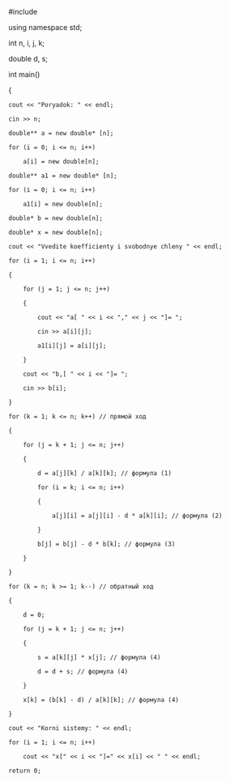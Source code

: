 
#include <iostream>

using namespace std;

int n, i, j, k;

double d, s;

int main()

{

	cout << "Poryadok: " << endl;

	cin >> n;

	double** a = new double* [n];

	for (i = 0; i <= n; i++)

		a[i] = new double[n];

	double** a1 = new double* [n];

	for (i = 0; i <= n; i++)

		a1[i] = new double[n];

	double* b = new double[n];

	double* x = new double[n];

	cout << "Vvedite koefficienty i svobodnye chleny " << endl;

	for (i = 1; i <= n; i++)

	{

		for (j = 1; j <= n; j++)

		{

			cout << "a[ " << i << "," << j << "]= ";

			cin >> a[i][j];

			a1[i][j] = a[i][j];

		}

		cout << "b,[ " << i << "]= ";

		cin >> b[i];

	}

	for (k = 1; k <= n; k++) // прямой ход

	{

		for (j = k + 1; j <= n; j++)

		{

			d = a[j][k] / a[k][k]; // формула (1)

			for (i = k; i <= n; i++)

			{

				a[j][i] = a[j][i] - d * a[k][i]; // формула (2)

			}

			b[j] = b[j] - d * b[k]; // формула (3)

		}

	}

	for (k = n; k >= 1; k--) // обратный ход

	{

		d = 0;

		for (j = k + 1; j <= n; j++)

		{

			s = a[k][j] * x[j]; // формула (4)

			d = d + s; // формула (4)

		}

		x[k] = (b[k] - d) / a[k][k]; // формула (4)

	}

	cout << "Korni sistemy: " << endl;

	for (i = 1; i <= n; i++)

		cout << "x[" << i << "]=" << x[i] << " " << endl;

	return 0;

